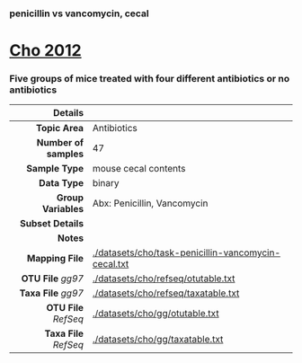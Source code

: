 ### penicillin vs vancomycin, cecal
# [Cho 2012]( ../docs/cho.html )
### Five groups of mice treated with four different antibiotics or no antibiotics

| Details                   |                                                           |
| ------------------------: |-----------------------------------------------------------|
| **Topic Area**                | Antibiotics                                                |
| **Number of samples**         | 47                                         |
| **Sample Type**               | mouse cecal contents                                         |
| **Data Type**                 | binary                                           |
| **Group Variables**           | Abx: Penicillin, Vancomycin                                          |
| **Subset Details**            |                                   |
| **Notes**                     |                                          |
| **Mapping File**              | [./datasets/cho/task-penicillin-vancomycin-cecal.txt]( ../datasets/cho/./datasets/cho/task-penicillin-vancomycin-cecal.txt)        |
| **OTU File** *gg97*           | [./datasets/cho/refseq/otutable.txt]( ../datasets/cho/./datasets/cho/refseq/otutable.txt)          |
| **Taxa File** *gg97*          | [./datasets/cho/refseq/taxatable.txt]( ../datasets/cho/./datasets/cho/refseq/taxatable.txt)        |
| **OTU File** *RefSeq*         | [./datasets/cho/gg/otutable.txt]( ../datasets/cho/./datasets/cho/gg/otutable.txt)  |
| **Taxa File** *RefSeq*        | [./datasets/cho/gg/taxatable.txt]( ../datasets/cho/./datasets/cho/gg/taxatable.txt)|